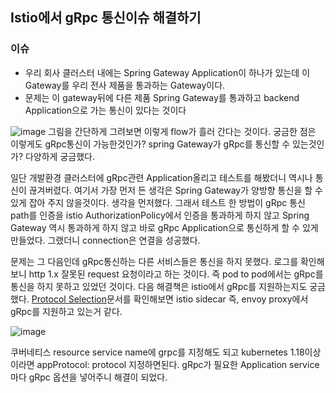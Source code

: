 ## Istio에서 gRpc 통신이슈 해결하기 

### 이슈 
- 우리 회사 클러스터 내에는 Spring Gateway Application이 하나가 있는데 이 Gateway를 우리 전사 제품을 통과하는 Gateway이다.
- 문제는 이 gateway뒤에 다른 제품 Spring Gateway를 통과하고 backend Application으로 가는 통신이 있다는 것이다

![image](https://github.com/youyoungnam/kubernetes-implement/assets/60678531/85b43b23-63f8-4135-9f4d-557bc0237aa2)
그림을 간단하게 그려보면 이렇게 flow가 흘러 간다는 것이다. 궁금한 점은  이렇게도 gRpc통신이 가능한것인가? spring Gateway가 gRpc를 통신할 수 있는것인가? 다양하게 궁금했다. 

일단 개발환경 클러스터에 gRpc관련 Application올리고 테스트를 해봤더니 역시나 통신이 끊겨버렸다. 여기서 가장 먼저 든 생각은 Spring Gateway가 양방향 통신을 할 수 있게 잡아 주지 않을것이다.
생각을 먼저했다. 그래서 테스트 한 방법이 gRpc 통신 path를 인증을 istio AuthorizationPolicy에서 인증을 통과하게 하지 않고 Spring Gateway 역시 통과하게 하지 않고 바로 gRpc Application으로 통신하게 할 수 있게 만들었다. 
그랬더니 connection은 연결을 성공했다. 


문제는 그 다음인데 gRpc통신하는 다른 서비스들은 통신을 하지 못했다. 로그를 확인해보니 http 1.x 잘못된 request 요청이라고 하는 것이다. 즉 pod to pod에서는 gRpc를 통신을 하지 못하고 있었던 것이다.
다음 해결책은 istio에서 gRpc를 지원하는지도 궁금했다. [Protocol Selection](https://istio.io/latest/docs/ops/configuration/traffic-management/protocol-selection/)문서를 확인해보면 istio sidecar 즉, envoy proxy에서 gRpc를 지원하고 있는거 같다.

![image](https://github.com/youyoungnam/kubernetes-implement/assets/60678531/1cae6d19-6840-4fc5-92cb-0c134fbac61a)

쿠버네티스 resource service name에 grpc를 지정해도 되고 kubernetes 1.18이상이라면 appProtocol: protocol 지정하면된다. gRpc가 필요한 Application service마다 gRpc 옵션을 넣어주니 해결이 되었다. 
